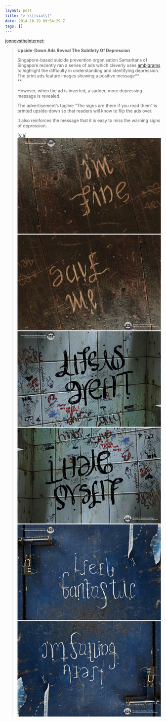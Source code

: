 ```yaml
---
layout: post
title: "> \\[[via\\]"
date: 2014-10-19 09:54:29 Z
tags: []
---
```

[jonnovstheinternet](http://jonnovstheinternet.tumblr.com/post/53526387821/upside-down-ads-reveal-the-subtlety-of-depression):

> **Upside-Down Ads Reveal The Subtlety Of Depression**
> 
> Singapore-based suicide prevention organisation Samaritans of Singapore recently ran a series of ads which cleverly uses [ambigrams](http://en.wikipedia.org/wiki/Ambigram) to highlight the difficulty in understanding and identifying depression. The print ads feature images showing a positive message**.  
> **
> 
> However, when the ad is inverted, a sadder, more depressing message is revealed.
> 
> The advertisement’s tagline “The signs are there if you read them” is printed upside-down so that readers will know to flip the ads over.
> 
> It also reinforces the message that it is easy to miss the warning signs of depression.
> 
> \[[via](http://imgur.com/gallery/hERRH)\]
![](/media/2014/10/100396628064_0.jpg)
![](/media/2014/10/100396628064_1.jpg)
![](/media/2014/10/100396628064_2.jpg)
![](/media/2014/10/100396628064_3.jpg)
![](/media/2014/10/100396628064_4.jpg)
![](/media/2014/10/100396628064_5.jpg)
